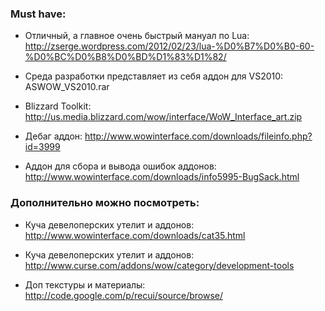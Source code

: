 ### Must have:

* Отличный, а главное очень быстрый мануал по Lua: http://zserge.wordpress.com/2012/02/23/lua-%D0%B7%D0%B0-60-%D0%BC%D0%B8%D0%BD%D1%83%D1%82/

* Среда разработки представляет из себя аддон для VS2010: ASWOW_VS2010.rar

* Blizzard Toolkit: http://us.media.blizzard.com/wow/interface/WoW_Interface_art.zip

* Дебаг аддон: http://www.wowinterface.com/downloads/fileinfo.php?id=3999

* Аддон для сбора и вывода ошибок аддонов: http://www.wowinterface.com/downloads/info5995-BugSack.html


### Дополнительно можно посмотреть:

* Куча девелоперских утелит и аддонов: http://www.wowinterface.com/downloads/cat35.html

* Куча девелоперских утелит и аддонов: http://www.curse.com/addons/wow/category/development-tools

* Доп текстуры и материалы: http://code.google.com/p/recui/source/browse/